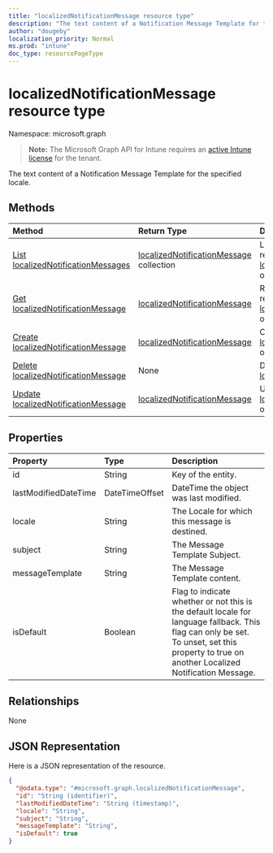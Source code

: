 ```yaml
---
title: "localizedNotificationMessage resource type"
description: "The text content of a Notification Message Template for the specified locale."
author: "dougeby"
localization_priority: Normal
ms.prod: "intune"
doc_type: resourcePageType
---
```


# localizedNotificationMessage resource type

Namespace: microsoft.graph

> **Note:** The Microsoft Graph API for Intune requires an [active Intune license](https://go.microsoft.com/fwlink/?linkid=839381) for the tenant.

The text content of a Notification Message Template for the specified locale.

## Methods
|Method|Return Type|Description|
|:---|:---|:---|
|[List localizedNotificationMessages](../api/intune-notification-localizednotificationmessage-list.md)|[localizedNotificationMessage](../resources/intune-notification-localizednotificationmessage.md) collection|List properties and relationships of the [localizedNotificationMessage](../resources/intune-notification-localizednotificationmessage.md) objects.|
|[Get localizedNotificationMessage](../api/intune-notification-localizednotificationmessage-get.md)|[localizedNotificationMessage](../resources/intune-notification-localizednotificationmessage.md)|Read properties and relationships of the [localizedNotificationMessage](../resources/intune-notification-localizednotificationmessage.md) object.|
|[Create localizedNotificationMessage](../api/intune-notification-localizednotificationmessage-create.md)|[localizedNotificationMessage](../resources/intune-notification-localizednotificationmessage.md)|Create a new [localizedNotificationMessage](../resources/intune-notification-localizednotificationmessage.md) object.|
|[Delete localizedNotificationMessage](../api/intune-notification-localizednotificationmessage-delete.md)|None|Deletes a [localizedNotificationMessage](../resources/intune-notification-localizednotificationmessage.md).|
|[Update localizedNotificationMessage](../api/intune-notification-localizednotificationmessage-update.md)|[localizedNotificationMessage](../resources/intune-notification-localizednotificationmessage.md)|Update the properties of a [localizedNotificationMessage](../resources/intune-notification-localizednotificationmessage.md) object.|

## Properties
|Property|Type|Description|
|:---|:---|:---|
|id|String|Key of the entity.|
|lastModifiedDateTime|DateTimeOffset|DateTime the object was last modified.|
|locale|String|The Locale for which this message is destined.|
|subject|String|The Message Template Subject.|
|messageTemplate|String|The Message Template content.|
|isDefault|Boolean|Flag to indicate whether or not this is the default locale for language fallback. This flag can only be set. To unset, set this property to true on another Localized Notification Message.|

## Relationships
None

## JSON Representation
Here is a JSON representation of the resource.
<!-- {
  "blockType": "resource",
  "keyProperty": "id",
  "@odata.type": "microsoft.graph.localizedNotificationMessage"
}
-->
``` json
{
  "@odata.type": "#microsoft.graph.localizedNotificationMessage",
  "id": "String (identifier)",
  "lastModifiedDateTime": "String (timestamp)",
  "locale": "String",
  "subject": "String",
  "messageTemplate": "String",
  "isDefault": true
}
```




